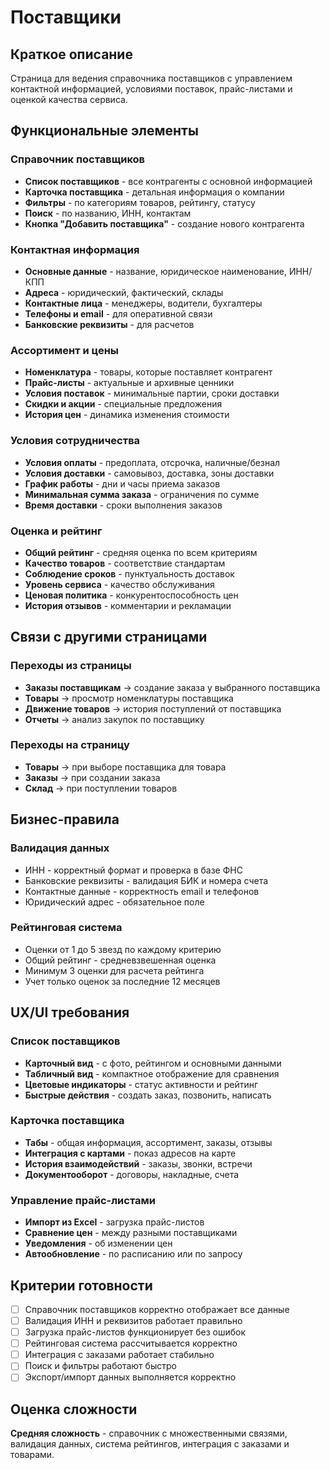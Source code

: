 # Поставщики

## Краткое описание

Страница для ведения справочника поставщиков с управлением контактной информацией, условиями поставок, прайс-листами и оценкой качества сервиса.

## Функциональные элементы

### Справочник поставщиков

- **Список поставщиков** - все контрагенты с основной информацией
- **Карточка поставщика** - детальная информация о компании
- **Фильтры** - по категориям товаров, рейтингу, статусу
- **Поиск** - по названию, ИНН, контактам
- **Кнопка "Добавить поставщика"** - создание нового контрагента

### Контактная информация

- **Основные данные** - название, юридическое наименование, ИНН/КПП
- **Адреса** - юридический, фактический, склады
- **Контактные лица** - менеджеры, водители, бухгалтеры
- **Телефоны и email** - для оперативной связи
- **Банковские реквизиты** - для расчетов

### Ассортимент и цены

- **Номенклатура** - товары, которые поставляет контрагент
- **Прайс-листы** - актуальные и архивные ценники
- **Условия поставок** - минимальные партии, сроки доставки
- **Скидки и акции** - специальные предложения
- **История цен** - динамика изменения стоимости

### Условия сотрудничества

- **Условия оплаты** - предоплата, отсрочка, наличные/безнал
- **Условия доставки** - самовывоз, доставка, зоны доставки
- **График работы** - дни и часы приема заказов
- **Минимальная сумма заказа** - ограничения по сумме
- **Время доставки** - сроки выполнения заказов

### Оценка и рейтинг

- **Общий рейтинг** - средняя оценка по всем критериям
- **Качество товаров** - соответствие стандартам
- **Соблюдение сроков** - пунктуальность доставок
- **Уровень сервиса** - качество обслуживания
- **Ценовая политика** - конкурентоспособность цен
- **История отзывов** - комментарии и рекламации

## Связи с другими страницами

### Переходы из страницы

- **Заказы поставщикам** → создание заказа у выбранного поставщика
- **Товары** → просмотр номенклатуры поставщика
- **Движение товаров** → история поступлений от поставщика
- **Отчеты** → анализ закупок по поставщику

### Переходы на страницу

- **Товары** → при выборе поставщика для товара
- **Заказы** → при создании заказа
- **Склад** → при поступлении товаров

## Бизнес-правила

### Валидация данных

- ИНН - корректный формат и проверка в базе ФНС
- Банковские реквизиты - валидация БИК и номера счета
- Контактные данные - корректность email и телефонов
- Юридический адрес - обязательное поле

### Рейтинговая система

- Оценки от 1 до 5 звезд по каждому критерию
- Общий рейтинг - средневзвешенная оценка
- Минимум 3 оценки для расчета рейтинга
- Учет только оценок за последние 12 месяцев

## UX/UI требования

### Список поставщиков

- **Карточный вид** - с фото, рейтингом и основными данными
- **Табличный вид** - компактное отображение для сравнения
- **Цветовые индикаторы** - статус активности и рейтинг
- **Быстрые действия** - создать заказ, позвонить, написать

### Карточка поставщика

- **Табы** - общая информация, ассортимент, заказы, отзывы
- **Интеграция с картами** - показ адресов на карте
- **История взаимодействий** - заказы, звонки, встречи
- **Документооборот** - договоры, накладные, счета

### Управление прайс-листами

- **Импорт из Excel** - загрузка прайс-листов
- **Сравнение цен** - между разными поставщиками
- **Уведомления** - об изменении цен
- **Автообновление** - по расписанию или по запросу

## Критерии готовности

- [ ] Справочник поставщиков корректно отображает все данные
- [ ] Валидация ИНН и реквизитов работает правильно
- [ ] Загрузка прайс-листов функционирует без ошибок
- [ ] Рейтинговая система рассчитывается корректно
- [ ] Интеграция с заказами работает стабильно
- [ ] Поиск и фильтры работают быстро
- [ ] Экспорт/импорт данных выполняется корректно

## Оценка сложности

**Средняя сложность** - справочник с множественными связями, валидация данных, система рейтингов, интеграция с заказами и товарами.
